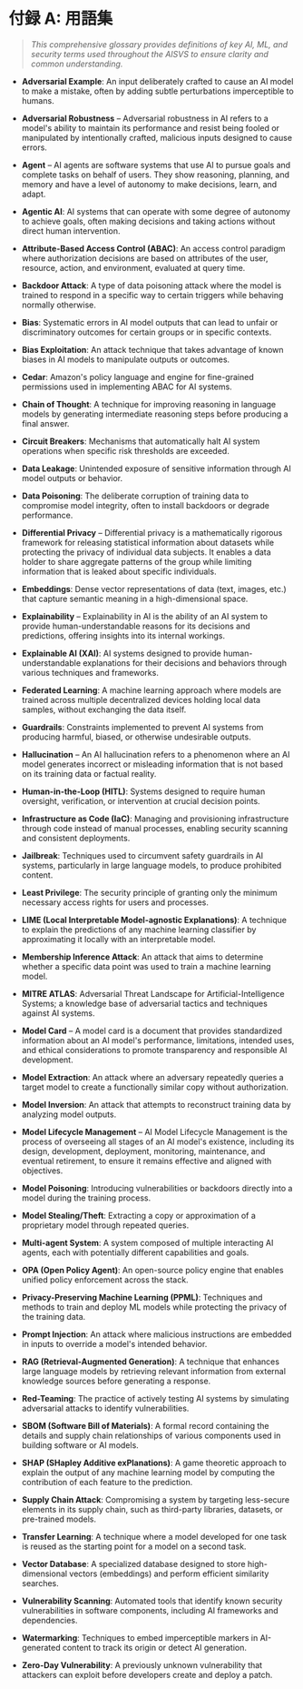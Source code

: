 # 付録 A: 用語集

> *This comprehensive glossary provides definitions of key AI, ML, and security terms used throughout the AISVS to ensure clarity and common understanding.*

* **Adversarial Example**: An input deliberately crafted to cause an AI model to make a mistake, often by adding subtle perturbations imperceptible to humans.

* **Adversarial Robustness** – Adversarial robustness in AI refers to a model's ability to maintain its performance and resist being fooled or manipulated by intentionally crafted, malicious inputs designed to cause errors.

* **Agent** – AI agents are software systems that use AI to pursue goals and complete tasks on behalf of users. They show reasoning, planning, and memory and have a level of autonomy to make decisions, learn, and adapt.

* **Agentic AI**: AI systems that can operate with some degree of autonomy to achieve goals, often making decisions and taking actions without direct human intervention.

* **Attribute-Based Access Control (ABAC)**: An access control paradigm where authorization decisions are based on attributes of the user, resource, action, and environment, evaluated at query time.

* **Backdoor Attack**: A type of data poisoning attack where the model is trained to respond in a specific way to certain triggers while behaving normally otherwise.

* **Bias**: Systematic errors in AI model outputs that can lead to unfair or discriminatory outcomes for certain groups or in specific contexts.

* **Bias Exploitation**: An attack technique that takes advantage of known biases in AI models to manipulate outputs or outcomes.

* **Cedar**: Amazon's policy language and engine for fine-grained permissions used in implementing ABAC for AI systems.

* **Chain of Thought**: A technique for improving reasoning in language models by generating intermediate reasoning steps before producing a final answer.

* **Circuit Breakers**: Mechanisms that automatically halt AI system operations when specific risk thresholds are exceeded.

* **Data Leakage**: Unintended exposure of sensitive information through AI model outputs or behavior.

* **Data Poisoning**: The deliberate corruption of training data to compromise model integrity, often to install backdoors or degrade performance.

* **Differential Privacy** – Differential privacy is a mathematically rigorous framework for releasing statistical information about datasets while protecting the privacy of individual data subjects. It enables a data holder to share aggregate patterns of the group while limiting information that is leaked about specific individuals.

* **Embeddings**: Dense vector representations of data (text, images, etc.) that capture semantic meaning in a high-dimensional space.

* **Explainability** – Explainability in AI is the ability of an AI system to provide human-understandable reasons for its decisions and predictions, offering insights into its internal workings.

* **Explainable AI (XAI)**: AI systems designed to provide human-understandable explanations for their decisions and behaviors through various techniques and frameworks.

* **Federated Learning**: A machine learning approach where models are trained across multiple decentralized devices holding local data samples, without exchanging the data itself.

* **Guardrails**: Constraints implemented to prevent AI systems from producing harmful, biased, or otherwise undesirable outputs.

* **Hallucination** – An AI hallucination refers to a phenomenon where an AI model generates incorrect or misleading information that is not based on its training data or factual reality.

* **Human-in-the-Loop (HITL)**: Systems designed to require human oversight, verification, or intervention at crucial decision points.

* **Infrastructure as Code (IaC)**: Managing and provisioning infrastructure through code instead of manual processes, enabling security scanning and consistent deployments.

* **Jailbreak**: Techniques used to circumvent safety guardrails in AI systems, particularly in large language models, to produce prohibited content.

* **Least Privilege**: The security principle of granting only the minimum necessary access rights for users and processes.

* **LIME (Local Interpretable Model-agnostic Explanations)**: A technique to explain the predictions of any machine learning classifier by approximating it locally with an interpretable model.

* **Membership Inference Attack**: An attack that aims to determine whether a specific data point was used to train a machine learning model.

* **MITRE ATLAS**: Adversarial Threat Landscape for Artificial-Intelligence Systems; a knowledge base of adversarial tactics and techniques against AI systems.

* **Model Card** – A model card is a document that provides standardized information about an AI model's performance, limitations, intended uses, and ethical considerations to promote transparency and responsible AI development.

* **Model Extraction**: An attack where an adversary repeatedly queries a target model to create a functionally similar copy without authorization.

* **Model Inversion**: An attack that attempts to reconstruct training data by analyzing model outputs.

* **Model Lifecycle Management** – AI Model Lifecycle Management is the process of overseeing all stages of an AI model's existence, including its design, development, deployment, monitoring, maintenance, and eventual retirement, to ensure it remains effective and aligned with objectives.

* **Model Poisoning**: Introducing vulnerabilities or backdoors directly into a model during the training process.

* **Model Stealing/Theft**: Extracting a copy or approximation of a proprietary model through repeated queries.

* **Multi-agent System**: A system composed of multiple interacting AI agents, each with potentially different capabilities and goals.

* **OPA (Open Policy Agent)**: An open-source policy engine that enables unified policy enforcement across the stack.

* **Privacy-Preserving Machine Learning (PPML)**: Techniques and methods to train and deploy ML models while protecting the privacy of the training data.

* **Prompt Injection**: An attack where malicious instructions are embedded in inputs to override a model's intended behavior.

* **RAG (Retrieval-Augmented Generation)**: A technique that enhances large language models by retrieving relevant information from external knowledge sources before generating a response.

* **Red-Teaming**: The practice of actively testing AI systems by simulating adversarial attacks to identify vulnerabilities.

* **SBOM (Software Bill of Materials)**: A formal record containing the details and supply chain relationships of various components used in building software or AI models.

* **SHAP (SHapley Additive exPlanations)**: A game theoretic approach to explain the output of any machine learning model by computing the contribution of each feature to the prediction.

* **Supply Chain Attack**: Compromising a system by targeting less-secure elements in its supply chain, such as third-party libraries, datasets, or pre-trained models.

* **Transfer Learning**: A technique where a model developed for one task is reused as the starting point for a model on a second task.

* **Vector Database**: A specialized database designed to store high-dimensional vectors (embeddings) and perform efficient similarity searches.

* **Vulnerability Scanning**: Automated tools that identify known security vulnerabilities in software components, including AI frameworks and dependencies.

* **Watermarking**: Techniques to embed imperceptible markers in AI-generated content to track its origin or detect AI generation.

* **Zero-Day Vulnerability**: A previously unknown vulnerability that attackers can exploit before developers create and deploy a patch.
